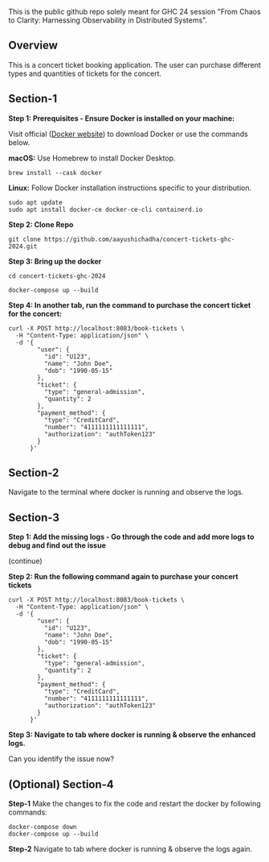 This is the public github repo solely meant for GHC 24 session "From Chaos to Clarity: Harnessing Observability in Distributed Systems".

## Overview

This is a concert ticket booking application. The user can purchase different types and quantities of tickets for the concert.


## Section-1

**Step 1: Prerequisites - Ensure Docker is installed on your machine:**

Visit official ([Docker website](https://www.docker.com/products/docker-desktop/)) to download Docker or use the commands below.

**macOS:** Use Homebrew to install Docker Desktop.

```
brew install --cask docker
```

**Linux:** Follow Docker installation instructions specific to your distribution.

```
sudo apt update
sudo apt install docker-ce docker-ce-cli containerd.io
```

**Step 2: Clone Repo**

```
git clone https://github.com/aayushichadha/concert-tickets-ghc-2024.git
```

**Step 3:  Bring up the docker**

```
cd concert-tickets-ghc-2024

docker-compose up --build
```

**Step 4: In another tab, run the command to purchase the concert ticket for the concert:**

```
curl -X POST http://localhost:8083/book-tickets \
  -H "Content-Type: application/json" \
  -d '{
        "user": {
          "id": "U123",
          "name": "John Doe",
          "dob": "1990-05-15"
        },
        "ticket": {
          "type": "general-admission",
          "quantity": 2
        },
        "payment_method": {
          "type": "CreditCard",
          "number": "4111111111111111",
          "authorization": "authToken123"
        }
      }'
```


## Section-2

Navigate to the terminal where docker is running and observe the logs.

## Section-3

**Step 1: Add the missing logs - Go through the code and add more logs to debug and find out the issue**

(continue)

**Step 2: Run the following command again to purchase your concert tickets**

```
curl -X POST http://localhost:8083/book-tickets \
  -H "Content-Type: application/json" \
  -d '{
        "user": {
          "id": "U123",
          "name": "John Doe",
          "dob": "1990-05-15"
        },
        "ticket": {
          "type": "general-admission",
          "quantity": 2
        },
        "payment_method": {
          "type": "CreditCard",
          "number": "4111111111111111",
          "authorization": "authToken123"
        }
      }'
```

**Step 3: Navigate to tab where docker is running & observe the enhanced logs.**

Can you identify the issue now?


## (Optional) Section-4

**Step-1**
Make the changes to fix the code and restart the docker by following commands:

```
docker-compose down
docker-compose up --build
```


**Step-2**
Navigate to tab where docker is running & observe the logs again.


